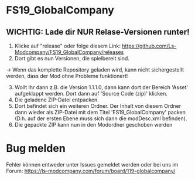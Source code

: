 # FS19_GlobalCompany

## WICHTIG: Lade dir NUR Relase-Versionen runter!

1) Klicke auf "release" oder folge diesem Link: https://github.com/Ls-Modcompany/FS19_GlobalCompany/releases
2) Dort gibt es nun Versionen, die spielbereit sind.

-> Wenn das komplette Repository geladen wird, kann nicht sichergestellt werden, dass der Mod ohne Probleme funktionert!

3) Wollt Ihr dann z.B. die Version 1.1.1.0, dann kann dort der Bereich 'Asset' aufgeklappt werden. Dort dann auf 'Source Code (zip)' klicken.
4) Die geladene ZIP-Datei entpacken. 
5) Dort befindet sich ein weiteren Ordner. Der Inhalt von diesem Ordner dann wieder als ZIP-Datei mit dem Titel 'FS19_GlobalCompany' packen (D.h. auf der ersten Ebene muss sich dann die modDesc.xml befinden).
6) Die gepackte ZIP kann nun in den Modordner geschoben werden


# Bug melden

Fehler können entweder unter Issues gemeldet werden oder bei uns im Forum: https://ls-modcompany.com/forum/board/119-globalcompany/
